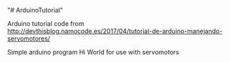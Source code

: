 "# ArduinoTutorial"

Arduino tutorial code from http://devthisblog.namocode.es/2017/04/tutorial-de-arduino-manejando-servomotores/

Simple arduino program Hi World for use with servomotors